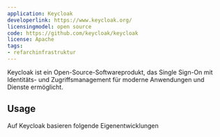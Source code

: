 ```yaml
---
application: Keycloak
developerlink: https://www.keycloak.org/
licensingmodel: open source
code: https://github.com/keycloak/keycloak
license: Apache
tags:
- refarchinfrastruktur
---
```


Keycloak ist ein Open-Source-Softwareprodukt, das Single Sign-On mit Identitäts- und Zugriffsmanagement für moderne Anwendungen und Dienste ermöglicht.

## Usage
Auf Keycloak basieren folgende Eigenentwicklungen

<TagTile :tag-names="['keycloak']" />


<script setup>
import TagTile from "../.vitepress/components/TagTile.vue";
</script>
